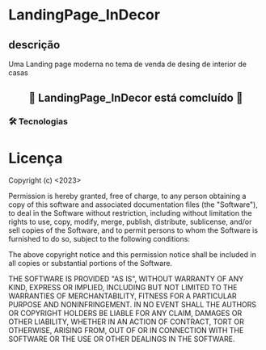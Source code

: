 # LandingPage_InDecor

## descrição
Uma Landing page moderna no tema de venda de desing de interior de casas

<h2 align="center"> 
	 🚀 LandingPage_InDecor está comcluído 🚀
</h2>

### 🛠 Tecnologias

# Licença

Copyright (c) <2023> <Samuel>

Permission is hereby granted, free of charge, to any person obtaining a copy
of this software and associated documentation files (the "Software"), to deal
in the Software without restriction, including without limitation the rights
to use, copy, modify, merge, publish, distribute, sublicense, and/or sell
copies of the Software, and to permit persons to whom the Software is
furnished to do so, subject to the following conditions:

The above copyright notice and this permission notice shall be included in all
copies or substantial portions of the Software.

THE SOFTWARE IS PROVIDED "AS IS", WITHOUT WARRANTY OF ANY KIND, EXPRESS OR
IMPLIED, INCLUDING BUT NOT LIMITED TO THE WARRANTIES OF MERCHANTABILITY,
FITNESS FOR A PARTICULAR PURPOSE AND NONINFRINGEMENT. IN NO EVENT SHALL THE
AUTHORS OR COPYRIGHT HOLDERS BE LIABLE FOR ANY CLAIM, DAMAGES OR OTHER
LIABILITY, WHETHER IN AN ACTION OF CONTRACT, TORT OR OTHERWISE, ARISING FROM,
OUT OF OR IN CONNECTION WITH THE SOFTWARE OR THE USE OR OTHER DEALINGS IN THE
SOFTWARE.
